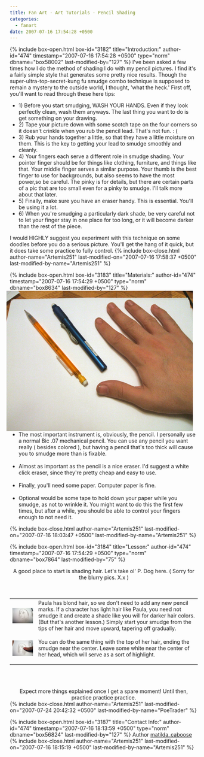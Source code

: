 ```yaml
---
title: Fan Art - Art Tutorials - Pencil Shading
categories:
  - fanart
date: 2007-07-16 17:54:28 +0500
---
```

{% include box-open.html box-id="3182" title="Introduction:" author-id="474" timestamp="2007-07-16 17:54:28 +0500" type="norm" dbname="box58002" last-modified-by="127" %}
I've been asked a few times how I do the method of shading I do with my pencil pictures. I find it's a fairly simple style that generates some pretty nice results. Though the super-ultra-top-secret-kung fu smudge combo technique is supposed to remain a mystery to the outside world, I thought, 'what the heck.' First off, you'll want to read through these here tips:<br />

<ul>
<li>1) Before you start smudging, WASH YOUR HANDS. Even if they look perfectly clean, wash them anyways. The last thing you want to do is get something on your drawing.</li>
<li>2) Tape your picture down with some scotch tape on the four corners so it doesn't crinkle when you rub the pencil lead. That's not fun. : (</li>
<li>3) Rub your hands together a little, so that they have a little moisture on them. This is the key to getting your lead to smudge smoothly and cleanly.</li>
<li>4) Your fingers each serve a different role in smudge shading. Your pointer finger should be for things like clothing, furniture, and things like that. Your middle finger serves a similar purpose. Your thumb is the best finger to use for backgrounds, but also seems to have the most power,so be careful. The pinky is for details, but there are certain parts of a pic that are too small even for a pinky to smudge. I'll talk more about that later.</li>
<li>5) Finally, make sure you have an eraser handy. This is essential. You'll be using it a lot.</li>
<li>6) When you're smudging a particularly dark shade, be very careful not to let your finger stay in one place for too long, or it will become darker than the rest of the piece.</li></ul>

I would HIGHLY suggest you experiment with this technique on some doodles before you do a serious picture. You'll get the hang of it quick, but it does take some practice to fully control.
{% include box-close.html author-name="Artemis251" last-modified-on="2007-07-16 17:58:37 +0500" last-modified-by-name="Artemis251" %}

{% include box-open.html box-id="3183" title="Materials:" author-id="474" timestamp="2007-07-16 17:54:29 +0500" type="norm" dbname="box8634" last-modified-by="127" %}
<img src="materials.jpg" border="0" align="right" hspace="13" target="_blank" />

<ul><li>The most important instrument is, obviously, the pencil. I personally use a normal Bic .07 mechanical pencil. You can use any pencil you want really ( besides colored ), but having a pencil that's too thick will cause you to smudge more than is fixable.</li><br/>

<li>Almost as important as the pencil is a nice eraser. I'd suggest a white click eraser, since they're pretty cheap and easy to use.</li><br />

<li>Finally, you'll need some paper. Computer paper is fine.</li><br/>

<li>Optional would be some tape to hold down your paper while you smudge, as not to wrinkle it. You might want to do this the first few times, but after a while, you should be able to control your fingers enough to not need it.</li></ul>
{% include box-close.html author-name="Artemis251" last-modified-on="2007-07-16 18:03:47 +0500" last-modified-by-name="Artemis251" %}

{% include box-open.html box-id="3184" title="Lesson:" author-id="474" timestamp="2007-07-16 17:54:29 +0500" type="norm" dbname="box7864" last-modified-by="75" %}
<center>A good place to start is shading hair. Let's take ol' P. Dog here.  ( Sorry for the blurry pics. X.x )</center><br /><br />

<table>
<tr>
<td><img src="paulahead1.jpg" width="300" align="left" /></td><td>
Paula has blond hair, so we don't need to add any new pencil marks. If a character has light hair like Paula, you need not smudge it and create a shade like you will for darker hair colors. (But that's another lesson.) Simply start your smudge from the tips of her hair and move upward, tapering off gradually.</td></tr>

<tr><td><img src="paulahead2.jpg" width="300" align="left" /></td><td>

You can do the same thing with the top of her hair, ending the smudge near the center. Leave some white near the center of her head, which will serve as a sort of highlight.</td></tr></table><br /><br />

<center>Expect more things explained once I get a spare moment! Until then, practice practice practice.</center>
{% include box-close.html author-name="Artemis251" last-modified-on="2007-07-24 20:42:32 +0500" last-modified-by-name="PoeTrader" %}

{% include box-open.html box-id="3187" title="Contact Info:" author-id="474" timestamp="2007-07-16 18:13:59 +0500" type="norm" dbname="box56824" last-modified-by="127" %}
<table1 />
Author
<table2 />
<a href="http://forum.starmen.net/?t=usrinfo&id=6642">matilda_caboose</a>
<table3 />
{% include box-close.html author-name="Artemis251" last-modified-on="2007-07-16 18:15:19 +0500" last-modified-by-name="Artemis251" %}
